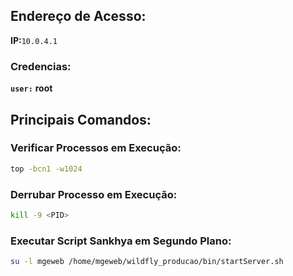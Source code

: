 ## Endereço de Acesso:
**IP:**`10.0.4.1`
### Credencias:
**`user:`** **root**

## Principais Comandos:
### Verificar Processos em Execução:
```bash
top -bcn1 -w1024
```

### Derrubar Processo em Execução: 
```bash
kill -9 <PID>
``` 

### Executar Script Sankhya em Segundo Plano:
```bash
su -l mgeweb /home/mgeweb/wildfly_producao/bin/startServer.sh
```

